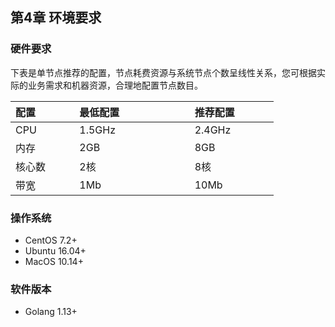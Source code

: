 ## 第4章 环境要求

### 硬件要求

下表是单节点推荐的配置，节点耗费资源与系统节点个数呈线性关系，您可根据实际的业务需求和机器资源，合理地配置节点数目。


配置  <img width=50/>| 最低配置  <img width=100/> | 推荐配置  <img width=50/>
---|---|---
CPU | 1.5GHz | 2.4GHz
内存 | 2GB | 8GB
核心数 | 2核 | 8核
带宽 | 1Mb | 10Mb



### 操作系统
- CentOS 7.2+
- Ubuntu 16.04+
- MacOS 10.14+

### 软件版本
- Golang 1.13+